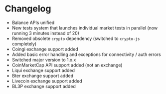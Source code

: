 # Сhangelog

- Balance APIs unified
- New tests system that launches individual market tests in parallel (now running 3 minutes instead of 20)
- Removed obsolete `crypto` dependency (switched to `crypto-js` completely)
- Coingi exchange support added
- Added basic error handling and exceptions for connectivity / auth errors
- Switched major version to 1.x.x
- CoinMarketCap API support added (not an exchange)
- Liqui exchange support added
- Bter exchange support added
- Livecoin exchange support added
- BL3P exchange support added